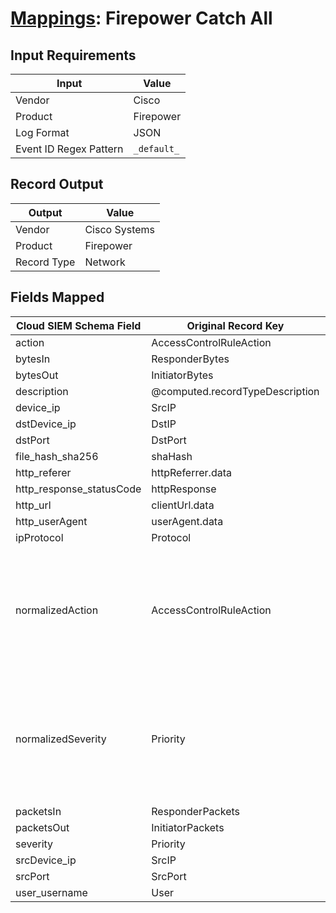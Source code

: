 # [Mappings](README.md): Firepower Catch All

## Input Requirements

|Input|Value|
|-----|-----|
|Vendor|Cisco|
|Product|Firepower|
|Log Format|JSON|
|Event ID Regex Pattern|`_default_`|

## Record Output

|Output|Value|
|------|-----|
|Vendor|Cisco Systems|
|Product|Firepower|
|Record Type|Network|

## Fields Mapped

|Cloud SIEM Schema Field|Original Record Key|Notes|
|-----------------------|-------------------|-----|
|action|AccessControlRuleAction||
|bytesIn|ResponderBytes||
|bytesOut|InitiatorBytes||
|description|@computed.recordTypeDescription||
|device_ip|SrcIP||
|dstDevice_ip|DstIP||
|dstPort|DstPort||
|file_hash_sha256|shaHash||
|http_referer|httpReferrer.data||
|http_response_statusCode|httpResponse||
|http_url|clientUrl.data||
|http_userAgent|userAgent.data||
|ipProtocol|Protocol||
|normalizedAction|AccessControlRuleAction|This is a lookup field. More info to come in the catalog later...|
|normalizedSeverity|Priority|This is a lookup field. More info to come in the catalog later...|
|packetsIn|ResponderPackets||
|packetsOut|InitiatorPackets||
|severity|Priority||
|srcDevice_ip|SrcIP||
|srcPort|SrcPort||
|user_username|User||

